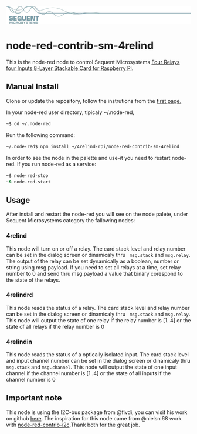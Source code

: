 [![4relind-rpi](../readmeres/sequent.jpg)](https://sequentmicrosystems.com)

# node-red-contrib-sm-4relind

This is the node-red node to control Sequent Microsystems [Four Relays four Inputs 8-Layer Stackable Card for Raspberry Pi](https://sequentmicrosystems.com/collections/all-io-cards/products/raspberry-pi-relays-heavy-duty-hat).

## Manual Install

Clone or update the repository, follow the instrutions from the [first page.](https://github.com/SequentMicrosystems/4relind-rpi)

In your node-red user directory, tipicaly ~/.node-red,

```bash
~$ cd ~/.node-red
```

Run the following command:

```bash
~/.node-red$ npm install ~/4relind-rpi/node-red-contrib-sm-4relind
```

In order to see the node in the palette and use-it you need to restart node-red. If you run node-red as a service:
 ```bash
 ~$ node-red-stop
 ~& node-red-start
 ```

## Usage

After install and restart the node-red you will see on the node palete, under Sequent Microsystems category the fallowing nodes:

### 4relind
This node will turn on or off a relay. 
The card stack level and relay number can be set in the dialog screen or dinamicaly thru ``` msg.stack``` and ``` msg.relay ```. 
The output of the relay can be set dynamically as a boolean, number or string using msg.payload.
If you need to set all relays at a time, set relay number to 0 and send thru msg.payload a value that binary corespond to the state of the relays. 

### 4relindrd
This node reads the status of a relay.
The card stack level and relay number can be set in the dialog screen or dinamicaly thru ``` msg.stack``` and ``` msg.relay ```.
This node will output the state of one relay if the relay number is [1..4] or the state of all relays if the relay number is 0

### 4relindin
This node reads the status of a optically isolated input.
The card stack level and input channel number can be set in the dialog screen or dinamicaly thru ``` msg.stack``` and ``` msg.channel ```.
This node will output the state of one input channel if the channel number is [1..4] or the state of all inputs if the channel number is 0

## Important note

This node is using the I2C-bus package from @fivdi, you can visit his work on github [here](https://github.com/fivdi/i2c-bus). 
The inspiration for this node came from @nielsnl68 work with [node-red-contrib-i2c](https://github.com/nielsnl68/node-red-contrib-i2c).Thank both for the great job.
